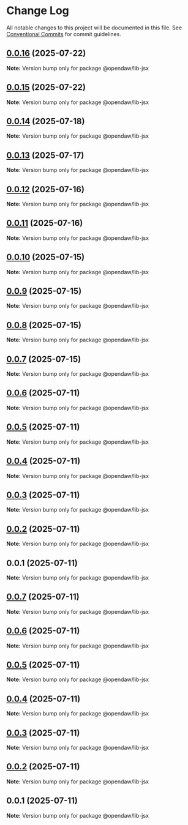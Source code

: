 # Change Log

All notable changes to this project will be documented in this file.
See [Conventional Commits](https://conventionalcommits.org) for commit guidelines.

## [0.0.16](https://github.com/andremichelle/openDAW/compare/@opendaw/lib-jsx@0.0.15...@opendaw/lib-jsx@0.0.16) (2025-07-22)

**Note:** Version bump only for package @opendaw/lib-jsx

## [0.0.15](https://github.com/andremichelle/openDAW/compare/@opendaw/lib-jsx@0.0.14...@opendaw/lib-jsx@0.0.15) (2025-07-22)

**Note:** Version bump only for package @opendaw/lib-jsx

## [0.0.14](https://github.com/andremichelle/openDAW/compare/@opendaw/lib-jsx@0.0.13...@opendaw/lib-jsx@0.0.14) (2025-07-18)

**Note:** Version bump only for package @opendaw/lib-jsx

## [0.0.13](https://github.com/andremichelle/openDAW/compare/@opendaw/lib-jsx@0.0.12...@opendaw/lib-jsx@0.0.13) (2025-07-17)

**Note:** Version bump only for package @opendaw/lib-jsx

## [0.0.12](https://github.com/andremichelle/openDAW/compare/@opendaw/lib-jsx@0.0.11...@opendaw/lib-jsx@0.0.12) (2025-07-16)

**Note:** Version bump only for package @opendaw/lib-jsx

## [0.0.11](https://github.com/andremichelle/openDAW/compare/@opendaw/lib-jsx@0.0.10...@opendaw/lib-jsx@0.0.11) (2025-07-16)

**Note:** Version bump only for package @opendaw/lib-jsx

## [0.0.10](https://github.com/andremichelle/openDAW/compare/@opendaw/lib-jsx@0.0.9...@opendaw/lib-jsx@0.0.10) (2025-07-15)

**Note:** Version bump only for package @opendaw/lib-jsx

## [0.0.9](https://github.com/andremichelle/openDAW/compare/@opendaw/lib-jsx@0.0.8...@opendaw/lib-jsx@0.0.9) (2025-07-15)

**Note:** Version bump only for package @opendaw/lib-jsx

## [0.0.8](https://github.com/andremichelle/openDAW/compare/@opendaw/lib-jsx@0.0.7...@opendaw/lib-jsx@0.0.8) (2025-07-15)

**Note:** Version bump only for package @opendaw/lib-jsx

## [0.0.7](https://github.com/andremichelle/openDAW/compare/@opendaw/lib-jsx@0.0.6...@opendaw/lib-jsx@0.0.7) (2025-07-15)

**Note:** Version bump only for package @opendaw/lib-jsx

## [0.0.6](https://github.com/andremichelle/openDAW/compare/@opendaw/lib-jsx@0.0.5...@opendaw/lib-jsx@0.0.6) (2025-07-11)

**Note:** Version bump only for package @opendaw/lib-jsx

## [0.0.5](https://github.com/andremichelle/openDAW/compare/@opendaw/lib-jsx@0.0.4...@opendaw/lib-jsx@0.0.5) (2025-07-11)

**Note:** Version bump only for package @opendaw/lib-jsx

## [0.0.4](https://github.com/andremichelle/openDAW/compare/@opendaw/lib-jsx@0.0.3...@opendaw/lib-jsx@0.0.4) (2025-07-11)

**Note:** Version bump only for package @opendaw/lib-jsx

## [0.0.3](https://github.com/andremichelle/openDAW/compare/@opendaw/lib-jsx@0.0.2...@opendaw/lib-jsx@0.0.3) (2025-07-11)

**Note:** Version bump only for package @opendaw/lib-jsx

## [0.0.2](https://github.com/andremichelle/openDAW/compare/@opendaw/lib-jsx@0.0.1...@opendaw/lib-jsx@0.0.2) (2025-07-11)

**Note:** Version bump only for package @opendaw/lib-jsx

## 0.0.1 (2025-07-11)

**Note:** Version bump only for package @opendaw/lib-jsx

## [0.0.7](https://github.com/andremichelle/opendaw-turbo/compare/@opendaw/lib-jsx@0.0.6...@opendaw/lib-jsx@0.0.7) (2025-07-11)

**Note:** Version bump only for package @opendaw/lib-jsx

## [0.0.6](https://github.com/andremichelle/opendaw-turbo/compare/@opendaw/lib-jsx@0.0.5...@opendaw/lib-jsx@0.0.6) (2025-07-11)

**Note:** Version bump only for package @opendaw/lib-jsx

## [0.0.5](https://github.com/andremichelle/opendaw-turbo/compare/@opendaw/lib-jsx@0.0.4...@opendaw/lib-jsx@0.0.5) (2025-07-11)

**Note:** Version bump only for package @opendaw/lib-jsx

## [0.0.4](https://github.com/andremichelle/opendaw-turbo/compare/@opendaw/lib-jsx@0.0.3...@opendaw/lib-jsx@0.0.4) (2025-07-11)

**Note:** Version bump only for package @opendaw/lib-jsx

## [0.0.3](https://github.com/andremichelle/opendaw-turbo/compare/@opendaw/lib-jsx@0.0.2...@opendaw/lib-jsx@0.0.3) (2025-07-11)

**Note:** Version bump only for package @opendaw/lib-jsx

## [0.0.2](https://github.com/andremichelle/opendaw-turbo/compare/@opendaw/lib-jsx@0.0.1...@opendaw/lib-jsx@0.0.2) (2025-07-11)

**Note:** Version bump only for package @opendaw/lib-jsx

## 0.0.1 (2025-07-11)

**Note:** Version bump only for package @opendaw/lib-jsx
